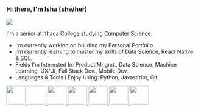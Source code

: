 ### Hi there, I'm Isha (she/her)

![](https://komarev.com/ghpvc/?username=ishasharmax&color=red)

I'm a senior at Ithaca College studying Computer Science. 
- I’m currently working on building my Personal Portfolio
- I’m currently learning to master my skills of Data Science, React Native, & SQL.
- Fields I'm Interested In: Product Mngmt., Data Science, Machine Learning, UX/UI, Full Stack Dev., Mobile Dev.
- Languages & Tools I Enjoy Using: Python, Javascript, Git

<a href="https://www.qries.com/">
  <img src="https://nepa.com/wp-content/uploads/2017/09/linkedin-logo.png" width="50" height="50"/>
</a>

<a href="https://ishasharmax.medium.com">
  <img scr="https://encrypted-tbn0.gstatic.com/images?q=tbn:ANd9GcS-Xq4YuEeDwHCKo7UHLnlMz-TamddCQNzjzw&usqp=CAU" width="50" height="50"/>
</a>

<a href="https://dribbble.com/ishasharmax">
  <img src="https://cdn4.iconfinder.com/data/icons/social-media-logos-6/512/89-dribbble-512.png" width="50" height="50"/>
</a>

<a href="https://stackoverflow.com/users/12647721/coder101">
  <img src="https://upload.wikimedia.org/wikipedia/commons/thumb/e/ef/Stack_Overflow_icon.svg/768px-Stack_Overflow_icon.svg.png" width="50" height="50"/>
</a>

<a href="https://twitter.com/ishasharmax">
  <img src="https://cdn4.iconfinder.com/data/icons/social-media-icons-the-circle-set/48/twitter_circle-512.png" width="50" height="50"/>
</a>

<a href="https://soundcloud.com/isha-sharma-xx">
  <img src="https://edm.com/.image/t_share/MTU5NDY5Nzk2NTUzOTI1OTA1/soundcloud.png" width="50" height="50"/>
</a>

<a href="https://www.hackerrank.com/ishasharmax?hr_r=1">
  <img src="https://repository-images.githubusercontent.com/231893793/cec60480-04a9-11eb-80c4-df7359d94047" width="50" height="50"/>
</a>






